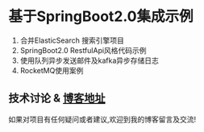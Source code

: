 # 基于SpringBoot2.0集成示例
1. 合并ElasticSearch 搜索引擎项目
2. SpringBoot2.0 RestfulApi风格代码示例
3. 使用队列异步发送邮件及kafka异步存储日志
4. RocketMQ使用案例

## 技术讨论 & [博客地址](http://www.jacknolfskin.top/)
如果对项目有任何疑问或者建议,欢迎到我的博客留言及交流!